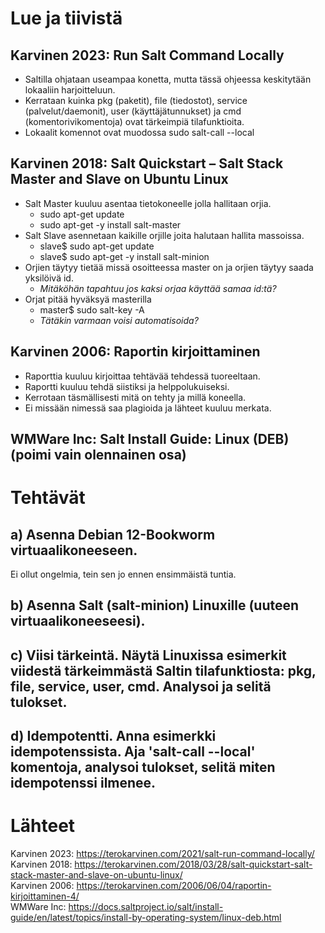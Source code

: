 # Lue ja tiivistä
## Karvinen 2023: Run Salt Command Locally
- Saltilla ohjataan useampaa konetta, mutta tässä ohjeessa keskitytään lokaaliin harjoitteluun.
- Kerrataan kuinka pkg (paketit), file (tiedostot), service (palvelut/daemonit), user (käyttäjätunnukset) ja cmd (komentorivikomentoja) ovat tärkeimpiä tilafunktioita.
- Lokaalit komennot ovat muodossa sudo salt-call --local

## Karvinen 2018: Salt Quickstart – Salt Stack Master and Slave on Ubuntu Linux
- Salt Master kuuluu asentaa tietokoneelle jolla hallitaan orjia.
  - sudo apt-get update
  - sudo apt-get -y install salt-master
- Salt Slave asennetaan kaikille orjille joita halutaan hallita massoissa.
  - slave$ sudo apt-get update
  - slave$ sudo apt-get -y install salt-minion
- Orjien täytyy tietää missä osoitteessa master on ja orjien täytyy saada yksilöivä id.
  - _Mitäköhän tapahtuu jos kaksi orjaa käyttää samaa id:tä?_
- Orjat pitää hyväksyä masterilla
  - master$ sudo salt-key -A
  - _Tätäkin varmaan voisi automatisoida?_

## Karvinen 2006: Raportin kirjoittaminen
- Raporttia kuuluu kirjoittaa tehtävää tehdessä tuoreeltaan.
- Raportti kuuluu tehdä siistiksi ja helppolukuiseksi.
- Kerrotaan täsmällisesti mitä on tehty ja millä koneella.
- Ei missään nimessä saa plagioida ja lähteet kuuluu merkata.

## WMWare Inc: Salt Install Guide: Linux (DEB) (poimi vain olennainen osa)


# Tehtävät
## a) Asenna Debian 12-Bookworm virtuaalikoneeseen. 
Ei ollut ongelmia, tein sen jo ennen ensimmäistä tuntia.
## b) Asenna Salt (salt-minion) Linuxille (uuteen virtuaalikoneeseesi).

## c) Viisi tärkeintä. Näytä Linuxissa esimerkit viidestä tärkeimmästä Saltin tilafunktiosta: pkg, file, service, user, cmd. Analysoi ja selitä tulokset.

## d) Idempotentti. Anna esimerkki idempotenssista. Aja 'salt-call --local' komentoja, analysoi tulokset, selitä miten idempotenssi ilmenee.


# Lähteet
Karvinen 2023: https://terokarvinen.com/2021/salt-run-command-locally/ \
Karvinen 2018: https://terokarvinen.com/2018/03/28/salt-quickstart-salt-stack-master-and-slave-on-ubuntu-linux/ \
Karvinen 2006: https://terokarvinen.com/2006/06/04/raportin-kirjoittaminen-4/ \
WMWare Inc: https://docs.saltproject.io/salt/install-guide/en/latest/topics/install-by-operating-system/linux-deb.html
